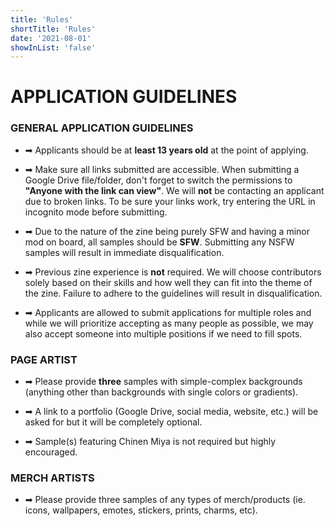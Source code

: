 ```yaml
---
title: 'Rules'
shortTitle: 'Rules'
date: '2021-08-01'
showInList: 'false'
---
```


# APPLICATION GUIDELINES

### GENERAL APPLICATION GUIDELINES

* ➡ Applicants should be at **least 13 years old** at the point of applying.

* ➡ Make sure all links submitted are accessible. When submitting a Google Drive file/folder, don't forget to switch the permissions to **"Anyone with the link can view"**. We will **not** be contacting an applicant due to broken links. To be sure your links work, try entering the URL in incognito mode before submitting.

* ➡ Due to the nature of the zine being purely SFW and having a minor mod on board, all samples should be **SFW**. Submitting any NSFW samples will result in immediate disqualification.

* ➡ Previous zine experience is **not** required. We will choose contributors solely based on their skills and how well they can fit into the theme of the zine.
Failure to adhere to the guidelines will result in disqualification.

* ➡ Applicants are allowed to submit applications for multiple roles and while we will prioritize accepting as many people as possible, we may also accept someone into multiple positions if we need to fill spots.

### PAGE ARTIST

* ➡ Please provide **three** samples with simple-complex backgrounds (anything other than backgrounds with single colors or gradients).

* ➡ A link to a portfolio (Google Drive, social media, website, etc.) will be asked for but it will be completely optional.

* ➡ Sample(s) featuring Chinen Miya is not required but highly encouraged.

### MERCH ARTISTS

* ➡ Please provide three samples of any types of merch/products (ie. icons, wallpapers, emotes, stickers, prints, charms, etc).
